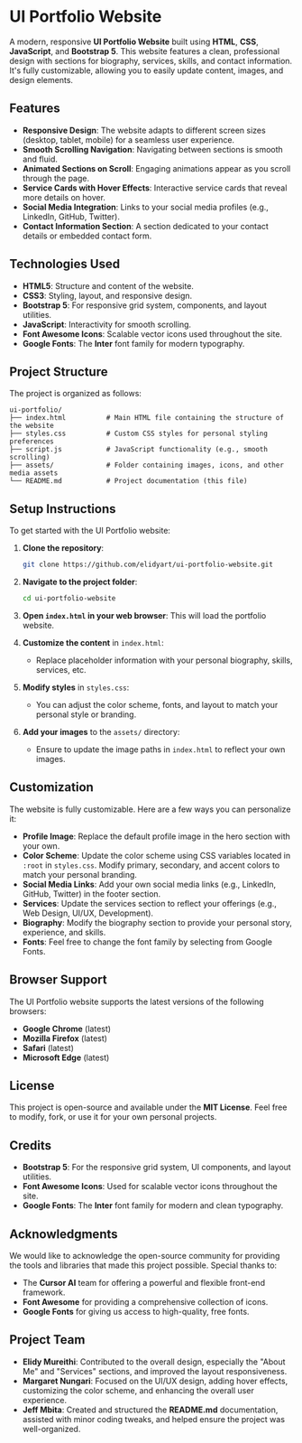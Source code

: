 # UI Portfolio Website

A modern, responsive **UI Portfolio Website** built using **HTML**, **CSS**, **JavaScript**, and **Bootstrap 5**. This website features a clean, professional design with sections for biography, services, skills, and contact information. It's fully customizable, allowing you to easily update content, images, and design elements.

## Features

- **Responsive Design**: The website adapts to different screen sizes (desktop, tablet, mobile) for a seamless user experience.
- **Smooth Scrolling Navigation**: Navigating between sections is smooth and fluid.
- **Animated Sections on Scroll**: Engaging animations appear as you scroll through the page.
- **Service Cards with Hover Effects**: Interactive service cards that reveal more details on hover.
- **Social Media Integration**: Links to your social media profiles (e.g., LinkedIn, GitHub, Twitter).
- **Contact Information Section**: A section dedicated to your contact details or embedded contact form.

## Technologies Used

- **HTML5**: Structure and content of the website.
- **CSS3**: Styling, layout, and responsive design.
- **Bootstrap 5**: For responsive grid system, components, and layout utilities.
- **JavaScript**: Interactivity for smooth scrolling.
- **Font Awesome Icons**: Scalable vector icons used throughout the site.
- **Google Fonts**: The **Inter** font family for modern typography.

## Project Structure

The project is organized as follows:

```
ui-portfolio/
├── index.html          # Main HTML file containing the structure of the website
├── styles.css          # Custom CSS styles for personal styling preferences
├── script.js           # JavaScript functionality (e.g., smooth scrolling)
├── assets/             # Folder containing images, icons, and other media assets
└── README.md           # Project documentation (this file)
```

## Setup Instructions

To get started with the UI Portfolio website:

1. **Clone the repository**:

   ```bash
   git clone https://github.com/elidyart/ui-portfolio-website.git
   ```

2. **Navigate to the project folder**:

   ```bash
   cd ui-portfolio-website
   ```

3. **Open `index.html` in your web browser**: This will load the portfolio website.

4. **Customize the content** in `index.html`:
   - Replace placeholder information with your personal biography, skills, services, etc.

5. **Modify styles** in `styles.css`:
   - You can adjust the color scheme, fonts, and layout to match your personal style or branding.

6. **Add your images** to the `assets/` directory:
   - Ensure to update the image paths in `index.html` to reflect your own images.

## Customization

The website is fully customizable. Here are a few ways you can personalize it:

- **Profile Image**: Replace the default profile image in the hero section with your own.
- **Color Scheme**: Update the color scheme using CSS variables located in `:root` in `styles.css`. Modify primary, secondary, and accent colors to match your personal branding.
- **Social Media Links**: Add your own social media links (e.g., LinkedIn, GitHub, Twitter) in the footer section.
- **Services**: Update the services section to reflect your offerings (e.g., Web Design, UI/UX, Development).
- **Biography**: Modify the biography section to provide your personal story, experience, and skills.
- **Fonts**: Feel free to change the font family by selecting from Google Fonts.

## Browser Support

The UI Portfolio website supports the latest versions of the following browsers:

- **Google Chrome** (latest)
- **Mozilla Firefox** (latest)
- **Safari** (latest)
- **Microsoft Edge** (latest)

## License

This project is open-source and available under the **MIT License**. Feel free to modify, fork, or use it for your own personal projects.

## Credits

- **Bootstrap 5**: For the responsive grid system, UI components, and layout utilities.
- **Font Awesome Icons**: Used for scalable vector icons throughout the site.
- **Google Fonts**: The **Inter** font family for modern and clean typography.

## Acknowledgments

We would like to acknowledge the open-source community for providing the tools and libraries that made this project possible. Special thanks to:

- The **Cursor AI** team for offering a powerful and flexible front-end framework.
- **Font Awesome** for providing a comprehensive collection of icons.
- **Google Fonts** for giving us access to high-quality, free fonts.

## Project Team

- **Elidy Mureithi**: Contributed to the overall design, especially the "About Me" and "Services" sections, and improved the layout responsiveness.
- **Margaret Nungari**: Focused on the UI/UX design, adding hover effects, customizing the color scheme, and enhancing the overall user experience.
- **Jeff Mbita**: Created and structured the **README.md** documentation, assisted with minor coding tweaks, and helped ensure the project was well-organized.
